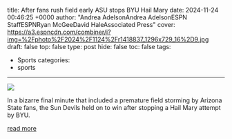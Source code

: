 title: After fans rush field early ASU stops BYU Hail Mary
date: 2024-11-24 00:46:25 +0000
author: "Andrea AdelsonAndrea AdelsonESPN StaffESPNRyan McGeeDavid HaleAssociated Press"
cover: https://a3.espncdn.com/combiner/i?img=%2Fphoto%2F2024%2F1124%2Fr1418837_1296x729_16%2D9.jpg
draft: false
top: false
type: post
hide: false
toc: false
tags:
  - Sports
categories:
  - sports
---

![](https://a3.espncdn.com/combiner/i?img=%2Fphoto%2F2024%2F1124%2Fr1418837_1296x729_16%2D9.jpg)

In a bizarre final minute that included a premature field storming by Arizona State fans, the Sun Devils held on to win after stopping a Hail Mary attempt by BYU.

[read more](https://www.espn.com/college-football/story/_/id/42570596/arizona-state-hangs-stopping-byu-hail-mary-try)
